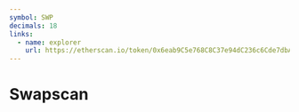 ```yaml
---
symbol: SWP
decimals: 18
links:
  - name: explorer
    url: https://etherscan.io/token/0x6eab9C5e768C8C37e94dC236c6Cde7dbA4d0F3b3
---
```


# Swapscan
